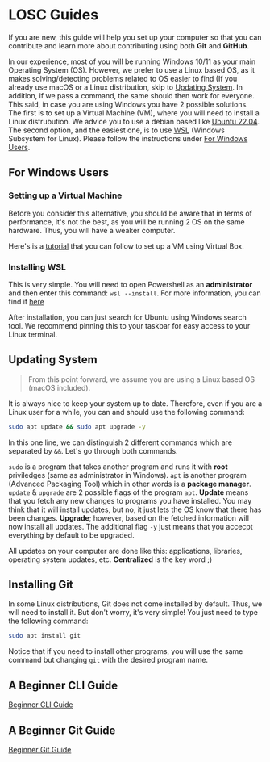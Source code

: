 # LOSC Guides

If you are new, this guide will help you set up your computer so that you can
contribute and learn more about contributing using both **Git** and **GitHub**.

In our experience, most of you will be running Windows 10/11 as your main Operating System (OS).
However, we prefer to use a Linux based OS, as it makes solving/detecting problems related
to OS easier to find (If you already use macOS or a Linux distribution, skip to [Updating System](#updating-system).
In addition, if we pass a command, the same should then work for everyone.
This said, in case you are using Windows you have 2 possible solutions. The first
is to set up a Virtual Machine (VM), where you will need to install a Linux distrubution.
We advice you to use a debian based like [Ubuntu 22.04](https://ubuntu.com/). The second option, and
the easiest one, is to use [WSL](https://learn.microsoft.com/en-us/windows/wsl/install) (Windows Subsystem for Linux).
Please follow the instructions under [For Windows Users](#for-windows-users).

## For Windows Users

### Setting up a Virtual Machine

Before you consider this alternative, you should be aware that in terms of performance,
it's not the best, as you will be running 2 OS on the same hardware. Thus, you will have
a weaker computer.

Here's is a [tutorial](https://www.youtube.com/watch?v=v1JVqd8M3Yc) that you can follow to set up a VM using Virtual Box.

### Installing WSL

This is very simple. You will need to open Powershell as an **administrator** and then
enter this command: `wsl --install`. For more information, you can find it [here](https://learn.microsoft.com/en-us/windows/wsl/install)

After installation, you can just search for Ubuntu using Windows search tool. We recommend pinning this to your taskbar for easy access to your Linux terminal.

## Updating System

> From this point forward, we assume you are using a Linux based OS (macOS included).

It is always nice to keep your system up to date. Therefore, even if you are a Linux user for a while,
you can and should use the following command:

```sh
sudo apt update && sudo apt upgrade -y
```

In this one line, we can distinguish 2 different commands which are separated by `&&`. Let's go through both commands.

`sudo` is a program that takes another program and
runs it with **root** priviledges (same as administrator in Windows). `apt` is another
program (Advanced Packaging Tool) which in other words is a **package manager**. `update` & `upgrade` are
2 possible flags of the program `apt`. **Update** means that you fetch any new changes
to programs you have installed. You may think that it will install updates, but no, it just lets
the OS know that there has been changes. **Upgrade**; however, based on the fetched
information will now install all updates. The additional flag `-y` just means that you accecpt
everything by default to be upgraded.

All updates on your computer are done like this: applications, libraries, operating system updates, etc. **Centralized** is the key word ;)

## Installing Git

In some Linux distributions, Git does not come installed by default. Thus, we will
need to install it. But don't worry, it's very simple! You just need to type the following
command:

```sh
sudo apt install git
```

Notice that if you need to install other programs, you will use the same command but changing
`git` with the desired program name.

## A Beginner CLI Guide

[Beginner CLI Guide](./intro_cli.md)

## A Beginner Git Guide

[Beginner Git Guide](./intro_git.md)
